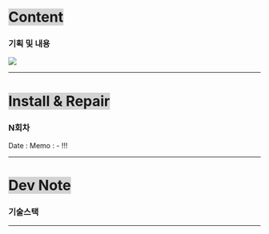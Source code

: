 # <span style="background:lightgray">Content</span>

### 기획 및 내용

![](Pasted%20image%2020250407111114.png)

---
# <span style="background:lightgray">Install & Repair</span>
### N회차
Date : 
Memo :
	- !!!

---
# <span style="background:lightgray">Dev Note</span>

### 기술스택

---
